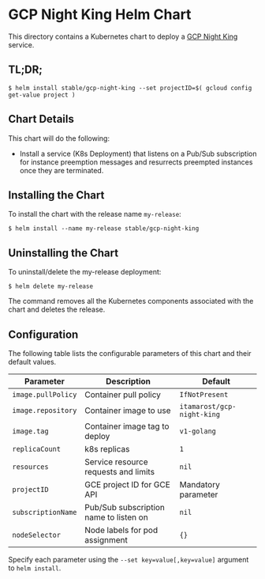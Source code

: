 # GCP Night King Helm Chart

This directory contains a Kubernetes chart to deploy a
[GCP Night King](https://github.com/itamaro/gcp-go-night-king) service.

## TL;DR;

```console
$ helm install stable/gcp-night-king --set projectID=$( gcloud config get-value project )
```

## Chart Details

This chart will do the following:

* Install a service (K8s Deployment) that listens on a Pub/Sub subscription for instance preemption
  messages and resurrects preempted instances once they are terminated.

## Installing the Chart

To install the chart with the release name `my-release`:

```console
$ helm install --name my-release stable/gcp-night-king
```

## Uninstalling the Chart

To uninstall/delete the my-release deployment:

```console
$ helm delete my-release
```

The command removes all the Kubernetes components associated with the chart and deletes the release.

## Configuration

The following table lists the configurable parameters of this chart and their default values.

|     Parameter          |          Description                      |       Default                   |
|------------------------|-------------------------------------------|---------------------------------|
| `image.pullPolicy`     | Container pull policy                     | `IfNotPresent`                  |
| `image.repository`     | Container image to use                    | `itamarost/gcp-night-king`      |
| `image.tag`            | Container image tag to deploy             | `v1-golang`                     |
| `replicaCount`         | k8s replicas                              | `1`                             |
| `resources`            | Service resource requests and limits      | `nil`                           |
| `projectID`            | GCE project ID for GCE API                | Mandatory parameter             |
| `subscriptionName`     | Pub/Sub subscription name to listen on    | `nil`                           |
| `nodeSelector`         | Node labels for pod assignment            | `{}`                            |

Specify each parameter using the `--set key=value[,key=value]` argument to `helm install`.
